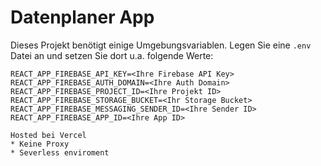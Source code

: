 # Datenplaner App

Dieses Projekt benötigt einige Umgebungsvariablen. Legen Sie eine `.env` Datei an und setzen Sie dort u.a. folgende Werte:

```
REACT_APP_FIREBASE_API_KEY=<Ihre Firebase API Key>
REACT_APP_FIREBASE_AUTH_DOMAIN=<Ihre Auth Domain>
REACT_APP_FIREBASE_PROJECT_ID=<Ihre Projekt ID>
REACT_APP_FIREBASE_STORAGE_BUCKET=<Ihr Storage Bucket>
REACT_APP_FIREBASE_MESSAGING_SENDER_ID=<Ihre Sender ID>
REACT_APP_FIREBASE_APP_ID=<Ihre App ID>

Hosted bei Vercel
* Keine Proxy
* Severless enviroment
```
